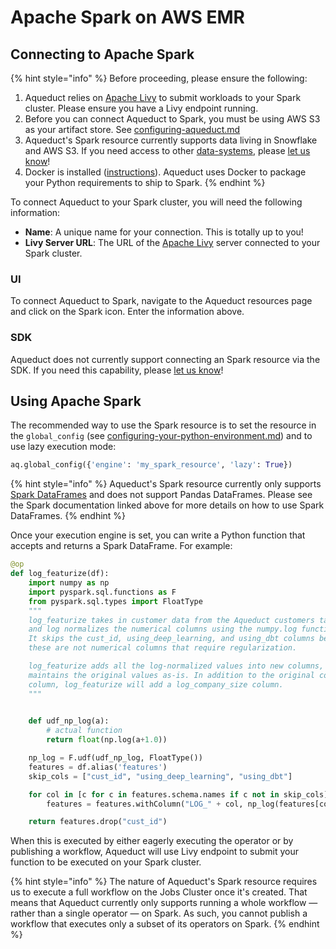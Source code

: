# Apache Spark on AWS EMR

## Connecting to Apache Spark&#x20;

{% hint style="info" %}
Before proceeding, please ensure the following:

1. Aqueduct relies on [Apache Livy](https://livy.incubator.apache.org/get-started/) to submit workloads to your Spark cluster. Please ensure you have a Livy endpoint running.&#x20;
2. Before you can connect Aqueduct to Spark, you must be using AWS S3 as your artifact store. See [configuring-aqueduct.md](../../installation-and-configuration/configuring-aqueduct.md "mention")
3. Aqueduct's Spark resource currently supports data living in Snowflake and AWS S3. If you need access to other [data-systems](../data-systems/ "mention"), please [let us know](https://github.com/aqueducthq/aqueduct/issues/new?assignees=\&labels=enhancement\&template=feature\_request.md\&title=%5BFEATURE%5D)!&#x20;
4. Docker is installed ([instructions](https://docs.docker.com/engine/install/)). Aqueduct uses Docker to package your Python requirements to ship to Spark.
{% endhint %}

To connect Aqueduct to your Spark cluster, you will need the following information:&#x20;

* **Name**: A unique name for your connection. This is totally up to you!
* **Livy Server URL**: The URL of the [Apache Livy](https://livy.incubator.apache.org/get-started/) server connected to your Spark cluster.

### UI

To connect Aqueduct to Spark, navigate to the Aqueduct resources page and click on the Spark icon. Enter the information above.

### SDK

Aqueduct does not currently support connecting an Spark resource via the SDK. If you need this capability, please [let us know](https://github.com/aqueducthq/aqueduct/issues/new?assignees=\&labels=enhancement\&template=feature\_request.md\&title=%5BFEATURE%5D)!

## Using Apache Spark

The recommended way to use the Spark resource is to set the resource in the `global_config` (see [configuring-your-python-environment.md](../../installation-and-configuration/configuring-your-python-environment.md "mention")) and to use lazy execution mode:&#x20;

```python
aq.global_config({'engine': 'my_spark_resource', 'lazy': True})
```

{% hint style="info" %}
Aqueduct's Spark resource currently only supports [Spark DataFrames](https://spark.apache.org/docs/latest/sql-programming-guide.html) and does not support Pandas DataFrames. Please see the Spark documentation linked above for more details on how to use Spark DataFrames.
{% endhint %}

Once your execution engine is set, you can write a Python function that accepts and returns a Spark DataFrame. For example:&#x20;

```python
@op
def log_featurize(df):
    import numpy as np
    import pyspark.sql.functions as F
    from pyspark.sql.types import FloatType
    """
    log_featurize takes in customer data from the Aqueduct customers table
    and log normalizes the numerical columns using the numpy.log function.
    It skips the cust_id, using_deep_learning, and using_dbt columns because
    these are not numerical columns that require regularization.

    log_featurize adds all the log-normalized values into new columns, and
    maintains the original values as-is. In addition to the original company_size
    column, log_featurize will add a log_company_size column.
    """
    

    def udf_np_log(a):
        # actual function
        return float(np.log(a+1.0))

    np_log = F.udf(udf_np_log, FloatType())
    features = df.alias('features')
    skip_cols = ["cust_id", "using_deep_learning", "using_dbt"]

    for col in [c for c in features.schema.names if c not in skip_cols]:
        features = features.withColumn("LOG_" + col, np_log(features[col]))

    return features.drop("cust_id")
```

When this is executed by either eagerly executing the operator or by publishing a workflow, Aqueduct will use Livy endpoint to submit your function to be executed on your Spark cluster.&#x20;

{% hint style="info" %}
The nature of Aqueduct's Spark resource requires us to execute a full workflow on the Jobs Cluster once it's created. That means that Aqueduct currently only supports running a whole workflow — rather than a single operator — on Spark. As such, you cannot publish a workflow that executes only a subset of its operators on Spark. &#x20;
{% endhint %}
